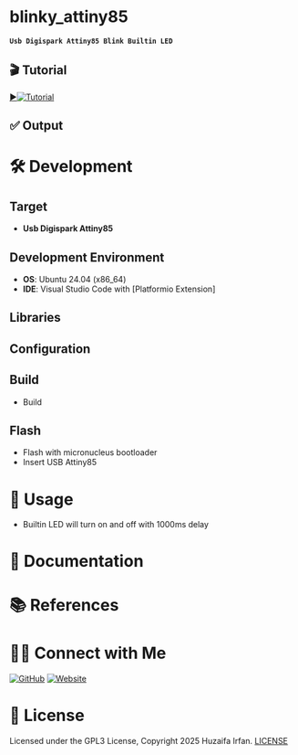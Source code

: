 
# blinky_attiny85
**`Usb Digispark Attiny85 Blink Builtin LED`**

<!-- •[Link](#)

<hr>

## 🎬 Demo

[![Demo](https://img.youtube.com/vi/video_id/0.jpg)](https://www.youtube.com/watch?v=video_id)

![overview](overview.drawio.png)

-->


## 🎬 Tutorial

[▶️![Tutorial](https://img.youtube.com/vi/NiRAF8N1JBU/maxresdefault.jpg)](https://www.youtube.com/watch?v=NiRAF8N1JBU)



## ✅ Output

# 🛠️ Development

## Target
- **Usb Digispark Attiny85**

## Development Environment
- **OS**: Ubuntu 24.04 (x86_64)
- **IDE**: Visual Studio Code with [Platformio Extension]

## Libraries

## Configuration

## Build
- Build

## Flash
- Flash with micronucleus bootloader
- Insert USB Attiny85

# 🚀 Usage
- Builtin LED will turn on and off with 1000ms delay

# 📝 Documentation

# 📚 References


# 🤝🏻 Connect with Me

[![GitHub ](https://img.shields.io/badge/Github-%23222.svg?style=for-the-badge&logo=github&logoColor=white)](https://github.com/HuzaifaIrfan/)
[![Website](https://img.shields.io/badge/Website-%23222.svg?style=for-the-badge&logo=google-chrome&logoColor==%234285F4)](https://www.huzaifairfan.com)

# 📜 License

Licensed under the GPL3 License, Copyright 2025 Huzaifa Irfan. [LICENSE](LICENSE)
